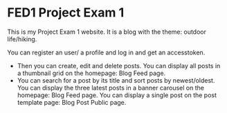 # FED1 Project Exam 1

This is my Project Exam 1 website. It is a blog with the theme: outdoor life/hiking. 

You can register an user/ a profile and log in and get an accesstoken. 
 - Then you can create, edit and delete posts.
You can display all posts in a thumbnail grid on the homepage: Blog Feed page. 
 - You can search for a post by its title and sort posts by newest/oldest.
You can display the three latest posts in a banner carousel on the homepage: Blog Feed page.
You can display a single post on the post template page: Blog Post Public page. 
